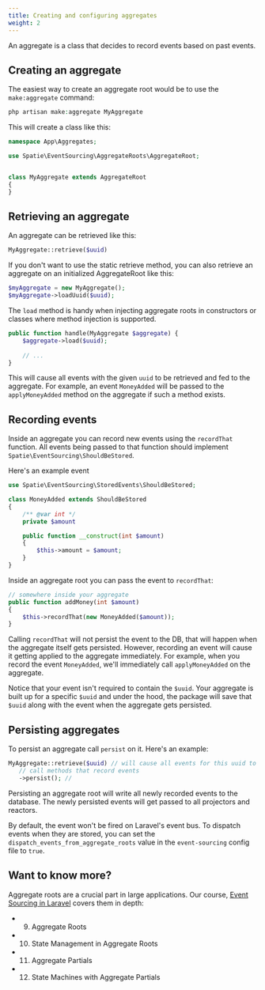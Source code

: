 ```yaml
---
title: Creating and configuring aggregates
weight: 2
---
```


An aggregate is a class that decides to record events based on past events.

## Creating an aggregate

The easiest way to create an aggregate root would be to use the `make:aggregate` command:

```php
php artisan make:aggregate MyAggregate
```

This will create a class like this:

```php
namespace App\Aggregates;

use Spatie\EventSourcing\AggregateRoots\AggregateRoot;


class MyAggregate extends AggregateRoot
{
}
```

## Retrieving an aggregate

An aggregate can be retrieved like this:

```php
MyAggregate::retrieve($uuid)
```
If you don't want to use the static retrieve method, you can also retrieve an aggregate on an initialized AggregateRoot like this: 

```php
$myAggregate = new MyAggregate();
$myAggregate->loadUuid($uuid);
```

The `load` method is handy when injecting aggregate roots in constructors or classes where method injection is supported.

```php
public function handle(MyAggregate $aggregate) {
    $aggregate->load($uuid);
    
    // ...
}
```

This will cause all events with the given `uuid` to be retrieved and fed to the aggregate. For example, an event `MoneyAdded` will be passed to the `applyMoneyAdded` method on the aggregate if such a method exists.


## Recording events

Inside an aggregate you can record new events using the `recordThat` function. All events being passed to that function should implement `Spatie\EventSourcing\ShouldBeStored`.

Here's an example event

```php
use Spatie\EventSourcing\StoredEvents\ShouldBeStored;

class MoneyAdded extends ShouldBeStored
{
    /** @var int */
    private $amount

    public function __construct(int $amount)
    {
        $this->amount = $amount;
    }
}
```

Inside an aggregate root you can pass the event to `recordThat`:

```php
// somewhere inside your aggregate
public function addMoney(int $amount)
{
    $this->recordThat(new MoneyAdded($amount));
}
```

Calling `recordThat` will not persist the event to the DB, that will happen when the aggregate itself gets persisted. However, recording an event will cause it getting applied to the aggregate immediately. For example, when you record the event `MoneyAdded`, we'll immediately call `applyMoneyAdded` on the aggregate.

Notice that your event isn't required to contain the `$uuid`. Your aggregate is built up for a specific `$uuid` and under the hood, the package will save that `$uuid` along with the event when the aggregate gets persisted.

## Persisting aggregates

To persist an aggregate call `persist` on it. Here's an example:

```php
MyAggregate::retrieve($uuid) // will cause all events for this uuid to be fed to the `apply*` methods
   // call methods that record events
   ->persist(); //
```

Persisting an aggregate root will write all newly recorded events to the database. The newly persisted events will get passed to all projectors and reactors.

By default, the event won't be fired on Laravel's event bus. To dispatch events when they are stored, you can set the `dispatch_events_from_aggregate_roots` value in the `event-sourcing` config file to `true`. 

## Want to know more?

Aggregate roots are a crucial part in large applications. Our course, [Event Sourcing in Laravel](https://event-sourcing-laravel.com/) covers them in depth:

- 09. Aggregate Roots
- 10. State Management in Aggregate Roots
- 11. Aggregate Partials
- 12. State Machines with Aggregate Partials
